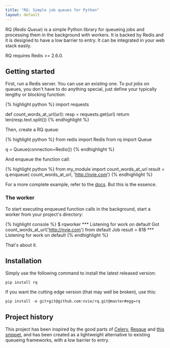 ```yaml
---
title: "RQ: Simple job queues for Python"
layout: default
---
```


RQ (_Redis Queue_) is a simple Python library for queueing jobs and processing
them in the background with workers.  It is backed by Redis and it is designed
to have a low barrier to entry.  It can be integrated in your web stack easily.

RQ requires Redis >= 2.6.0.

## Getting started

First, run a Redis server.  You can use an existing one.  To put jobs on
queues, you don't have to do anything special, just define your typically
lengthy or blocking function:

{% highlight python %}
import requests

def count_words_at_url(url):
    resp = requests.get(url)
    return len(resp.text.split())
{% endhighlight %}

Then, create a RQ queue:

{% highlight python %}
from redis import Redis
from rq import Queue

q = Queue(connection=Redis())
{% endhighlight %}

And enqueue the function call:

{% highlight python %}
from my_module import count_words_at_url
result = q.enqueue(
             count_words_at_url, 'http://nvie.com')
{% endhighlight %}

For a more complete example, refer to the [docs][d].  But this is the essence.

[d]: {{site.baseurl}}docs/


### The worker

To start executing enqueued function calls in the background, start a worker
from your project's directory:

{% highlight console %}
$ rqworker
*** Listening for work on default
Got count_words_at_url('http://nvie.com') from default
Job result = 818
*** Listening for work on default
{% endhighlight %}

That's about it.


## Installation

Simply use the following command to install the latest released version:

    pip install rq

If you want the cutting edge version (that may well be broken), use this:

    pip install -e git+git@github.com:nvie/rq.git@master#egg=rq


## Project history

This project has been inspired by the good parts of [Celery][1], [Resque][2]
and [this snippet][3], and has been created as a lightweight alternative to
existing queueing frameworks, with a low barrier to entry.

[m]: http://pypi.python.org/pypi/mailer
[p]: http://docs.python.org/library/pickle.html
[1]: http://www.celeryproject.org/
[2]: https://github.com/defunkt/resque
[3]: http://flask.pocoo.org/snippets/73/
